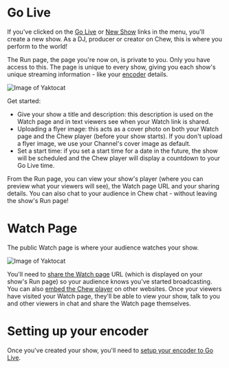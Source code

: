# Go Live

If you've clicked on the [Go Live](http://chew.tv/account/show/new) or [New Show](http://chew.tv/account/show/new) links in the menu, you'll create a new show. As a DJ, producer or creator on Chew, this is where you perform to the world!

The Run page, the page you're now on, is private to you. Only you have access to this. The page is unique to every show, giving you each show's unique streaming information - like your [encoder](http://chew.tv/guide/encoder_setup/getting_started) details. 

![Image of Yaktocat](https://raw.githubusercontent.com/chewcode/Guide/master/using_chew/go_live_on_chew_1.png)

Get started:
-	Give your show a title and description: this description is used on the Watch page and in text viewers see when your Watch link is shared.
- Uploading a flyer image: this acts as a cover photo on both your Watch page and the Chew player (before your show starts). If you don't upload a flyer image, we use your Channel's cover image as default. 
- Set a start time: if you set a start time for a date in the future, the show will be scheduled and the Chew player will display a countdown to your Go Live time.

From the Run page, you can view your show's player (where you can preview what your viewers will see), the Watch page URL and your sharing details. 
You can also chat to your audience in Chew chat - without leaving the show's Run page!

# Watch Page

The public Watch page is where your audience watches your show.

![Image of Yaktocat](https://raw.githubusercontent.com/chewcode/Guide/master/using_chew/go_live_on_chew_2.png)

You'll need to [share the Watch page](http://chew.tv/guide/using_chew/sharing_the_watch_page) URL (which is displayed on your show's Run page) so your audience knows you've started broadcasting. You can also [embed the Chew player](http://chew.tv/guide/using_chew/embedding_the_chew_player) on other websites. Once your viewers have visited your Watch page, they'll be able to view your show, talk to you and other viewers in chat and share the Watch page themselves.

# Setting up your encoder

Once you've created your show, you'll need to [setup your encoder to Go Live](https://chew.tv/guide/encoder_setup/getting_started). 

